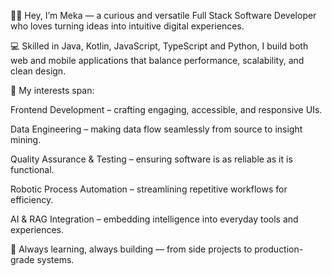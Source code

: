 
✌🏽 Hey, I’m Meka — a curious and versatile Full Stack Software Developer who loves turning ideas into intuitive digital experiences.

💻 Skilled in Java, Kotlin, JavaScript, TypeScript and Python, I build both web and mobile applications that balance performance, scalability, and clean design.

🌟 My interests span:

Frontend Development – crafting engaging, accessible, and responsive UIs.

Data Engineering – making data flow seamlessly from source to insight mining.

Quality Assurance & Testing – ensuring software is as reliable as it is functional.

Robotic Process Automation – streamlining repetitive workflows for efficiency.

AI & RAG Integration – embedding intelligence into everyday tools and experiences.

🚀 Always learning, always building — from side projects to production-grade systems.

<!--
**emeraldemperaur/emeraldemperaur** is a ✨ _special_ ✨ repository because its `README.md` (this file) appears on your GitHub profile.

Here are some ideas to get you started:

- 🔭 I’m currently working on ...
- 🌱 I’m currently learning ...
- 👯 I’m looking to collaborate on ...
- 🤔 I’m looking for help with ...
- 💬 Ask me about ...
- 📫 How to reach me: ...
- 😄 Pronouns: ...
- ⚡ Fun fact: ...
-->
